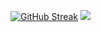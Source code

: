 [![GitHub Streak](https://streak-stats.demolab.com/?user=DenverCoder1)](https://git.io/streak-stats)
![](https://quotes-github-readme.vercel.app/api?type=horizontal&theme=tokyonight)
